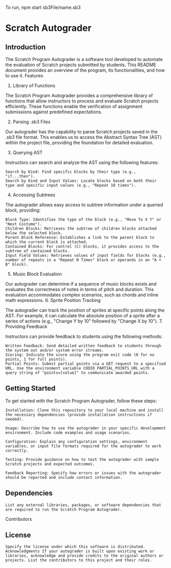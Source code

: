 To run, npm start sb3File/name.sb3

# Scratch Autograder
## Introduction

The Scratch Program Autograder is a software tool developed to automate the evaluation of Scratch projects submitted by students. This README document provides an overview of the program, its functionalities, and how to use it.
Features
1. Library of Functions

The Scratch Program Autograder provides a comprehensive library of functions that allow instructors to process and evaluate Scratch projects efficiently. These functions enable the verification of assignment submissions against predefined expectations.

2. Parsing .sb3 Files

Our autograder has the capability to parse Scratch projects saved in the .sb3 file format. This enables us to access the Abstract Syntax Tree (AST) within the project file, providing the foundation for detailed evaluation.

3. Querying AST

Instructors can search and analyze the AST using the following features:

    Search by Kind: Find specific blocks by their type (e.g., "if...then").
    Search by Kind and Input Values: Locate blocks based on both their type and specific input values (e.g., "Repeat 10 times").

4. Accessing Subtrees

The autograder allows easy access to subtree information under a queried block, providing:

    Block Type: Identifies the type of the block (e.g., "Move To X Y" or "Next Costume").
    Children Blocks: Retrieves the subtree of children blocks attached below the selected block.
    Parent Block Reference: Establishes a link to the parent block to which the current block is attached.
    Contained Blocks: For control (C) blocks, it provides access to the subtree of contained blocks.
    Input Field Values: Retrieves values of input fields for blocks (e.g., number of repeats in a "Repeat N Times" block or operands in an "A + B" block).

5. Music Block Evaluation

Our autograder can determine if a sequence of music blocks exists and evaluates the correctness of notes in terms of pitch and duration. This evaluation accommodates complex scenarios, such as chords and inline math expressions.
6. Sprite Position Tracking

The autograder can track the position of sprites at specific points along the AST. For example, it can calculate the absolute position of a sprite after a series of actions (e.g., "Change Y by 10" followed by "Change X by 10").
7. Providing Feedback

Instructors can provide feedback to students using the following methods:

    Written Feedback: Send detailed written feedback to students through the system out and/or system error streams.
    Scoring: Indicate the score using the program exit code (0 for no points, 1 for full points).
    Partial Points: Submit partial points via a GET request to a specified URL. Use the environment variable CODIO_PARTIAL_POINTS_URL with a query string of "points=[value]" to communicate awarded points.

## Getting Started

To get started with the Scratch Program Autograder, follow these steps:

    Installation: Clone this repository to your local machine and install the necessary dependencies (provide installation instructions if needed).

    Usage: Describe how to use the autograder in your specific development environment. Include code examples and usage scenarios.

    Configuration: Explain any configuration settings, environment variables, or input file formats required for the autograder to work correctly.

    Testing: Provide guidance on how to test the autograder with sample Scratch projects and expected outcomes.

    Feedback Reporting: Specify how errors or issues with the autograder should be reported and include contact information.

## Dependencies

    List any external libraries, packages, or software dependencies that are required to run the Scratch Program Autograder.
Contributors

    

## License

    Specify the license under which this software is distributed. Acknowledgments If your autograder is built upon existing work or libraries, acknowledge and provide credits to the original authors or projects. List the contributors to this project and their roles.